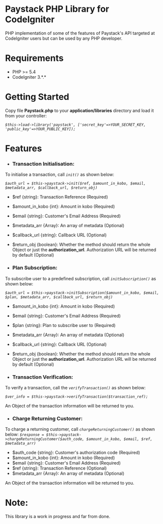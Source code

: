 # Paystack PHP Library for CodeIgniter
PHP implementation of some of the features of Paystack's API targeted at CodeIgniter users but can be used by any PHP developer.


# Requirements
- PHP >= 5.4
- CodeIgniter 3.\*.\*


# Getting Started
Copy file **Paystack.php** to your **application/libraries** directory and load it from your controller:

_`$this->load->library('paystack', ['secret_key'=>YOUR_SECRET_KEY, 'public_key'=>YOUR_PUBLIC_KEY]);`_

# Features
- ### Transaction Initialisation:

 To initialise a transaction, call _`init()`_ as shown below:
 
 _`$auth_url = $this->paystack->init($ref, $amount_in_kobo, $email, $metadata_arr, $callback_url, $return_obj)`_
  - $ref {string}: Transaction Reference (Required)
  - $amount_in_kobo {int}: Amount in kobo (Required)
  - $email {string}: Customer's Email Address (Required)
  - $metadata_arr {Array}: An array of metadata (Optional)
  - $callback_url {string}: Callback URL (Optional)
  - $return_obj {boolean}: Whether the method should return the whole Object or just the **authorization_url**. Authorization URL will be returned by default (Optional)
  


- ### Plan Subscription:

 To subscribe user to a predefined subscription, call _`initSubscription()`_ as shown below:
 
 _`$auth_url = $this->paystack->initSubscription($amount_in_kobo, $email, $plan, $metadata_arr, $callback_url, $return_obj)`_
  - $amount_in_kobo {int}: Amount in kobo (Required)
  - $email {string}: Customer's Email Address (Required)
  - $plan {string}: Plan to subscribe user to (Required)
  - $metadata_arr {Array}: An array of metadata (Optional)
  - $callback_url {string}: Callback URL (Optional)
  - $return_obj {boolean}: Whether the method should return the whole Object or just the **authorization_url**. Authorization URL will be returned by default (Optional)


- ### Transaction Verification:

 To verify a transaction, call the _`verifyTransaction()`_ as shown below:
 
 _`$ver_info = $this->paystack->verifyTransaction($transaction_ref);`_

 An Object of the transaction information will be returned to you.
 
 

- ### Charge Returning Customer:

 To charge a returning customer, call _`chargeReturningCustomer()`_ as shown below:
 _`$response = $this->paystack->chargeReturningCustomer($auth_code, $amount_in_kobo, $email, $ref, $metadata_arr)`_
  - $auth_code {string}: Customer's authorization code (Required)
  - $amount_in_kobo {int}: Amount in kobo (Required)
  - $email {string}: Customer's Email Address (Required)
  - $ref {string}: Transaction Reference (Optional)
  - $metadata_arr {Array}: An array of metadata (Optional)
 
  An Object of the transaction information will be returned to you.
 
# Note:
This library is a work in progress and far from done.
